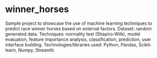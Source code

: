 # winner_horses
Sample project to showcase the use of machine learning techniques to predict race winner horses based on external factors.
Dataset: random generated data.
Techniques: normality test (Shapiro-Wilk), model evaluation, feature importance analysis, classification, prediction, user interface building.
Technologies/libraries used: Python, Pandas, Scikit-learn, Numpy, Streamlit.
